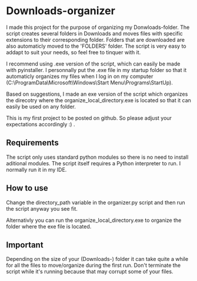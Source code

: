# Downloads-organizer
 I made this project for the purpose of organizing my Donwloads-folder.
 The script creates several folders in Downloads and moves files with specific extensions to their corresponding folder.
 Folders that are downloaded are also automaticly moved to the 'FOLDERS' folder.
 The script is very easy to addapt to suit your needs, so feel free to tinquer with it.
 
 I recommend using .exe version of the script, which can easily be made with pyinstaller.
 I personnally put the .exe file in my startup folder so that it automaticly organizes my files when I log in on my computer (C:\ProgramData\Microsoft\Windows\Start Menu\Programs\StartUp).
 
 Based on suggestions, I made an exe version of the script which organizes the direcotry where the organize_local_directory.exe is located  so that it can easily be used on any folder.
 
 This is my first project to be posted on github. So please adjust your expectations accordingly :) .
 
## Requirements
 The script only uses standard python modules so there is no need to install aditional modules.
 The script itself requires a Python interpreter to run. I normally run it in my IDE.
 
## How to use
Change the directory_path variable in the organizer.py script and then run the script anyway you see fit.

Alternativly you can run the organize_local_directory.exe to organize the folder where the exe file is located.
 
## Important
 Depending on the size of your (Downloads-) folder it can take quite a while for all the files to move/organize during the first run. Don't terminate the script while it's running because that may corrupt some of your files.
